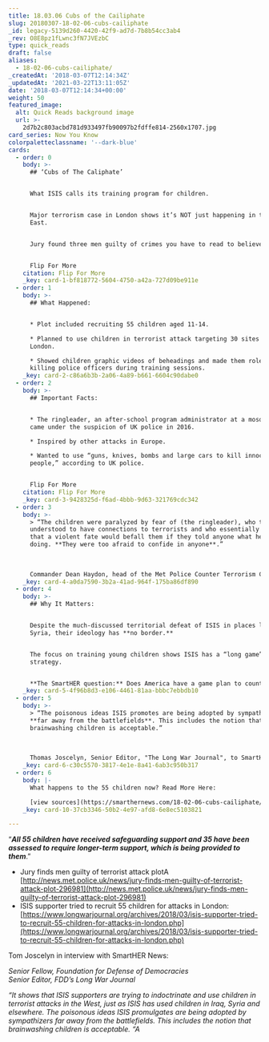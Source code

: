 ```yaml
---
title: 18.03.06 Cubs of the Cailiphate
slug: 20180307-18-02-06-cubs-cailiphate
_id: legacy-5139d260-4420-42f9-ad7d-7b8b54cc3ab4
_rev: O8E8pz1fLwnc3fN7JVEzbC
type: quick_reads
draft: false
aliases:
  - 18-02-06-cubs-cailiphate/
_createdAt: '2018-03-07T12:14:34Z'
_updatedAt: '2021-03-22T13:11:05Z'
date: '2018-03-07T12:14:34+00:00'
weight: 50
featured_image:
  alt: Quick Reads background image
  url: >-
    2d7b2c803acbd781d933497fb90097b2fdffe814-2560x1707.jpg
card_series: Now You Know
colorpaletteclassname: '--dark-blue'
cards:
  - order: 0
    body: >-
      ## ‘Cubs of The Caliphate’


      What ISIS calls its training program for children.


      Major terrorism case in London shows it’s NOT just happening in the Middle
      East.


      Jury found three men guilty of crimes you have to read to believe.


      Flip For More
    citation: Flip For More
    _key: card-1-bf818772-5604-4750-a42a-727d09be911e
  - order: 1
    body: >-
      ## What Happened:


      * Plot included recruiting 55 children aged 11-14.

      * Planned to use children in terrorist attack targeting 30 sites across
      London.

      * Showed children graphic videos of beheadings and made them role play
      killing police officers during training sessions.
    _key: card-2-c86a6b3b-2a06-4a89-b661-6604c90dabe0
  - order: 2
    body: >-
      ## Important Facts:


      * The ringleader, an after-school program administrator at a mosque, first
      came under the suspicion of UK police in 2016.

      * Inspired by other attacks in Europe.

      * Wanted to use “guns, knives, bombs and large cars to kill innocent
      people,” according to UK police.


      Flip For More
    citation: Flip For More
    _key: card-3-9428325d-f6ad-4bbb-9d63-321769cdc342
  - order: 3
    body: >-
      > “The children were paralyzed by fear of (the ringleader), who they
      understood to have connections to terrorists and who essentially told them
      that a violent fate would befall them if they told anyone what he was
      doing. **They were too afraid to confide in anyone**.”  
        
        
        
      Commander Dean Haydon, head of the Met Police Counter Terrorism Command
    _key: card-4-a0da7590-3b2a-41ad-964f-175ba86df890
  - order: 4
    body: >-
      ## Why It Matters:


      Despite the much-discussed territorial defeat of ISIS in places like
      Syria, their ideology has **no border.**


      The focus on training young children shows ISIS has a “long game”
      strategy.


      **The SmartHER question:** Does America have a game plan to counter it?
    _key: card-5-4f96b8d3-e106-4461-81aa-bbbc7ebbdb10
  - order: 5
    body: >-
      > “The poisonous ideas ISIS promotes are being adopted by sympathizers
      **far away from the battlefields**. This includes the notion that
      brainwashing children is acceptable.”  
        
        
        
      Thomas Joscelyn, Senior Editor, "The Long War Journal", to SmartHER News
    _key: card-6-c30c5570-3817-4e1e-8a41-6ab3c950b317
  - order: 6
    body: |-
      What happens to the 55 children now? Read More Here:

      [view sources](https://smarthernews.com/18-02-06-cubs-cailiphate/)
    _key: card-10-37cb3346-50b2-4e97-afd8-6e8ec5103821

---
```

“**_All 55 children have received safeguarding support and 35 have been assessed to require longer-term support, which is being provided to them_**.”

* Jury finds men guilty of terrorist attack plotA [http://news.met.police.uk/news/jury-finds-men-guilty-of-terrorist-attack-plot-296981](http://news.met.police.uk/news/jury-finds-men-guilty-of-terrorist-attack-plot-296981)
* ISIS supporter tried to recruit 55 children for attacks in London: [https://www.longwarjournal.org/archives/2018/03/isis-supporter-tried-to-recruit-55-children-for-attacks-in-london.php](https://www.longwarjournal.org/archives/2018/03/isis-supporter-tried-to-recruit-55-children-for-attacks-in-london.php)

Tom Joscelyn in interview with SmartHER News:

_Senior Fellow, Foundation for Defense of Democracies_  
_Senior Editor, FDD’s Long War Journal_

_“It shows that ISIS supporters are trying to indoctrinate and use children in terrorist attacks in the West, just as ISIS has used children in Iraq, Syria and elsewhere. The poisonous ideas ISIS promulgates are being adopted by sympathizers far away from the battlefields. This includes the notion that brainwashing children is acceptable. “A_